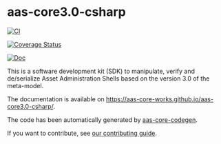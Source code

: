 # aas-core3.0-csharp

[![CI](https://github.com/aas-core-works/aas-core3.0-csharp/actions/workflows/ci.yml/badge.svg)](https://github.com/aas-core-works/aas-core3.0-csharp/actions/workflows/ci.yml)

[![Coverage Status](https://coveralls.io/repos/github/aas-core-works/aas-core3.0-csharp/badge.svg?branch=main)](https://coveralls.io/github/aas-core-works/aas-core3.0-csharp?branch=main)

[![Doc](https://github.com/aas-core-works/aas-core3.0-csharp/actions/workflows/doc.yml/badge.svg)](https://aas-core-works.github.io/aas-core3.0-csharp/)

This is a software development kit (SDK) to manipulate, verify and de/serialize Asset Administration Shells based on the version 3.0 of the meta-model.

The documentation is available on https://aas-core-works.github.io/aas-core3.0-csharp/.

The code has been automatically generated by [aas-core-codegen].

[aas-core-codegen]: https://github.com/aas-core-works/aas-core-codegen

If you want to contribute, see [our contributing guide].

[our contributing guide]: https://aas-core-works.github.io/aas-core3.0-csharp/contributing.html
